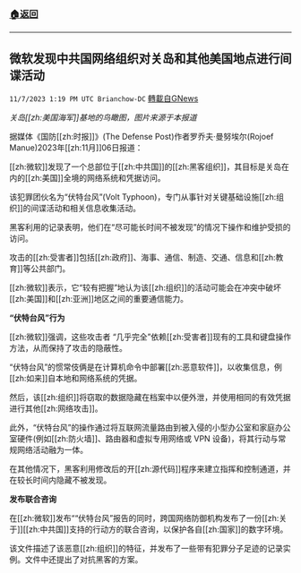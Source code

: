 ###  [:house:返回](README.md)
---


## 微软发现中共国网络组织对关岛和其他美国地点进行间谍活动
`11/7/2023 1:19 PM UTC Brianchow-DC` [轉載自GNews](https://gnews.org/articles/1936330)

*关岛[[zh:美国海军]]基地的鸟瞰图，图片来源于本报道*

据媒体《国防[[zh:时报]]》(The Defense Post)作者罗乔夫·曼努埃尔(Rojoef Manue)2023年[[zh:11月]]06日报道：

[[zh:微软]]发现了一个总部位于[[zh:中共国]]的[[zh:黑客组织]]，其目标是关岛在内的[[zh:美国]]全境的网络系统和凭据访问。

该犯罪团伙名为“伏特台风”(Volt Typhoon)，专门从事针对关键基础设施[[zh:组织]]的间谍活动和相关信息收集活动。

黑客利用的记录表明，他们在“尽可能长时间不被发现”的情况下操作和维护受损的访问。

攻击的[[zh:受害者]]包括[[zh:政府]]、海事、通信、制造、交通、信息和[[zh:教育]]等公共部门。

[[zh:微软]]表示，它“较有把握”地认为该[[zh:组织]]的活动可能会在冲突中破坏[[zh:美国]]和[[zh:亚洲]]地区之间的重要通信能力。

**“伏特台风”行为**

[[zh:微软]]强调，这些攻击者 “几乎完全”依赖[[zh:受害者]]现有的工具和键盘操作方法，从而保持了攻击的隐蔽性。

“伏特台风”的惯常伎俩是在计算机命令中部署[[zh:恶意软件]]，以收集信息，例[[zh:如来]]自本地和网络系统的凭据。

然后，该[[zh:组织]]将窃取的数据隐藏在档案中以便外泄，并使用相同的有效凭据进行其他[[zh:网络攻击]]。

此外，“伏特台风”的操作通过将互联网流量路由到被入侵的小型办公室和家庭办公室硬件(例如[[zh:防火墙]]、路由器和虚拟专用网络或 VPN 设备)，将其行动与常规网络活动融为一体。

在其他情况下，黑客利用修改后的开[[zh:源代码]]程序来建立指挥和控制通道，并在较长时间内隐藏不被发现。

**发布联合咨询**

在[[zh:微软]]发布““伏特台风”报告的同时，跨国网络防御机构发布了一份[[zh:关于]][[zh:中共国]]支持的行动方的联合咨询，以保护各自[[zh:国家]]的数字环境。

该文件描述了该恶意[[zh:组织]]的特征，并发布了一些带有犯罪分子足迹的记录实例。文件中还提出了对抗黑客的方案。
